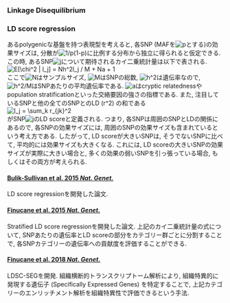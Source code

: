 ### Linkage Disequilibrium


### LD score regression
あるpolygenicな基盤を持つ表現型を考えると, 各SNP (MAFを<img src="https://latex.codecogs.com/gif.latex?p" title="p" />とする)の効果サイズは, 分散が<img src="https://latex.codecogs.com/gif.latex?1/p(1-p)" title="1/p(1-p)" />に比例する分布から独立に得られると仮定できる. この時, あるSNP<img src="https://latex.codecogs.com/gif.latex?j" title="j" />について期待されるカイ二乗統計量は以下で表される.<br>
<img src="https://latex.codecogs.com/gif.latex?E[\chi^2&space;|&space;l_j]&space;=&space;Nh^2l_j&space;/&space;M&space;&plus;&space;Na&space;&plus;&space;1" title="E[\chi^2 | l_j] = Nh^2l_j / M + Na + 1" /><br>
ここで<img src="https://latex.codecogs.com/gif.latex?N" title="N" />はサンプルサイズ, <img src="https://latex.codecogs.com/gif.latex?M" title="M" />はSNPの総数, <img src="https://latex.codecogs.com/gif.latex?h^2" title="h^2" />は遺伝率なので, <img src="https://latex.codecogs.com/gif.latex?h^2/M" title="h^2/M" />はSNPあたりの平均遺伝率である. <img src="https://latex.codecogs.com/gif.latex?a" title="a" />はcryptic relatednessやpopulation stratificationといった交絡要因の強さの指標である. また, 注目しているSNPと他の全てのSNPとのLD (r^2) の和である<br>
<img src="https://latex.codecogs.com/gif.latex?l_j&space;=&space;\sum_k&space;r_{jk}^2" title="l_j = \sum_k r_{jk}^2" /><br>
がSNP<img src="https://latex.codecogs.com/gif.latex?j" title="j" />のLD scoreと定義される. つまり, 各SNPは周囲のSNPとLDの関係にあるので, 各SNPの効果サイズには, 周囲のSNPの効果サイズも含まれているという考え方である. したがって, LD scoreが大きいSNPは, そうでないSNPに比べて, 平均的には効果サイズも大きくなる. これには, LD scoreの大きいSNPの効果サイズが実際に大きい場合と, 多くの効果の弱いSNPを引っ張っている場合, もしくはその両方が考えられる.

#### [Bulik-Sullivan et al. 2015 _Nat. Genet._](https://www.nature.com/articles/ng.3211)
LD score regressionを開発した論文.

#### [Finucane et al. 2015 _Nat. Genet._](https://www.nature.com/articles/ng.3404)
Stratified LD score regressionを開発した論文. 上記のカイ二乗統計量の式について, SNPあたりの遺伝率とLD scoreの部分をカテゴリー群ごとに分割することで, 各SNPカテゴリーの遺伝率への貢献度を評価することができる.

#### [Finucane et al. 2018 _Nat. Genet._](https://www.nature.com/articles/s41588-018-0081-4)
LDSC-SEGを開発. 組織横断的トランスクリプトーム解析により, 組織特異的に発現する遺伝子 (Specifically Expressed Genes) を特定することで, 上記カテゴリーのエンリッチメント解析を組織特異性で評価できるという手法.